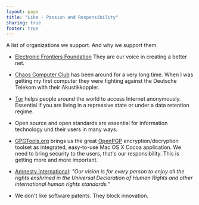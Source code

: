 ```yaml
---
layout: page
title: "Like - Passion and Responsibility"
sharing: true
footer: true
---
```

A list of organizations we support. And why we support them.

* [Electronic Frontiers Foundation](https://eff.org) 
They are our voice in creating a better net.

* [Chaos Computer Club](http://www.ccc.de/en/) has been around for a very long time. When I was
getting my first computer they were fighting against the Deutsche
Telekom with their Akustikkoppler.

* [Tor](https://tor.org) helps people around the world to access Internet 
anonymously. Essential if you are living in a repressive
state or under a data retention regime.

* Open source and open standards are essential for information technology
und their users in many ways. 

* [GPGTools.org](https://www.gpgtools.org) brings us the great
  [OpenPGP](https://en.wikipedia.org/wiki/Pretty_Good_Privacy) encryption/decryption toolset as integrated, easy-to-use
Mac OS X Cocoa application. We need to bring security to the users,
that's our responsibility. This is getting more and more important.

* [Amnesty International](https://www.amnesty.org/): _"Our vision is for every person to enjoy all the rights enshrined in the Universal Declaration of Human Rights and other international human rights standards."_

* We don't like software patents. They block innovation.

